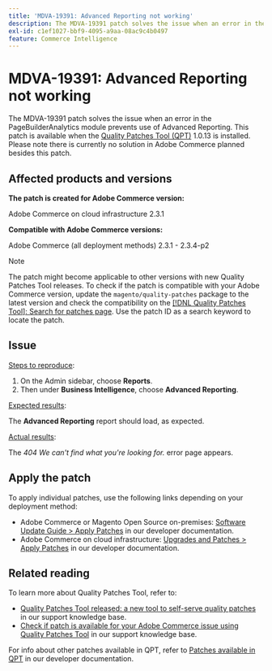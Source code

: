 ```yaml
---
title: 'MDVA-19391: Advanced Reporting not working'
description: The MDVA-19391 patch solves the issue when an error in the PageBuilderAnalytics module prevents use of Advanced Reporting. This patch is available when the [Quality Patches Tool (QPT)](https://devdocs.magento.com/guides/v2.4/comp-mgr/patching.html#mqp) 1.0.13 is installed. Please note there is currently no solution in Adobe Commerce planned besides this patch.
exl-id: c1ef1027-bbf9-4095-a9aa-08ac9c4b0497
feature: Commerce Intelligence
---
```

# MDVA-19391: Advanced Reporting not working

The MDVA-19391 patch solves the issue when an error in the PageBuilderAnalytics module prevents use of Advanced Reporting. This patch is available when the [Quality Patches Tool (QPT)](https://devdocs.magento.com/guides/v2.4/comp-mgr/patching.html#mqp) 1.0.13 is installed. Please note there is currently no solution in Adobe Commerce planned besides this patch.

## Affected products and versions

**The patch is created for Adobe Commerce version:**

Adobe Commerce on cloud infrastructure 2.3.1

**Compatible with Adobe Commerce versions:**

Adobe Commerce (all deployment methods) 2.3.1 - 2.3.4-p2

>[!NOTE]
>
>The patch might become applicable to other versions with new Quality Patches Tool releases. To check if the patch is compatible with your Adobe Commerce version, update the `magento/quality-patches` package to the latest version and check the compatibility on the [[!DNL Quality Patches Tool]: Search for patches page](https://devdocs.magento.com/quality-patches/tool.html#patch-grid). Use the patch ID as a search keyword to locate the patch.

## Issue

<u>Steps to reproduce</u>:

1. On the Admin sidebar, choose **Reports**.
1. Then under **Business Intelligence**, choose **Advanced Reporting**.

<u>Expected results</u>:

The **Advanced Reporting** report should load, as expected.

<u>Actual results</u>:

The *404 We can't find what you're looking for.* error page appears.

## Apply the patch

To apply individual patches, use the following links depending on your deployment method:

* Adobe Commerce or Magento Open Source on-premises: [Software Update Guide > Apply Patches](https://devdocs.magento.com/guides/v2.4/comp-mgr/patching/mqp.html) in our developer documentation.
* Adobe Commerce on cloud infrastructure: [Upgrades and Patches > Apply Patches](https://devdocs.magento.com/cloud/project/project-patch.html) in our developer documentation.

## Related reading

To learn more about Quality Patches Tool, refer to:

* [Quality Patches Tool released: a new tool to self-serve quality patches](/help/announcements/adobe-commerce-announcements/magento-quality-patches-released-new-tool-to-self-serve-quality-patches.md) in our support knowledge base.
* [Check if patch is available for your Adobe Commerce issue using Quality Patches Tool](/help/support-tools/patches-available-in-qpt-tool/check-patch-for-magento-issue-with-magento-quality-patches.md) in our support knowledge base.

For info about other patches available in QPT, refer to [Patches available in QPT](https://devdocs.magento.com/quality-patches/tool.html#patch-grid) in our developer documentation.

